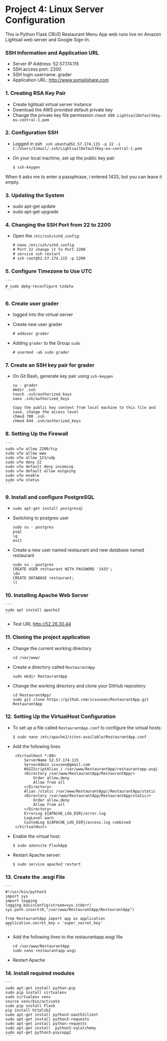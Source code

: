 # Project 4: Linux Server Configuration

This is Python Flask CRUD Restaurant Menu App web runs live on Amazon Lightsail web server and Google Sign-In.

### SSH Information and Application URL

- Server IP Address: 52.57.174.115
- SSH access port: 2200
- SSH login username: grader
- Application URL: http://www.somalishare.com




### 1. Creating RSA Key Pair

- Create lightsail virtual server instance
- Download the AWS provided default private key
- Change the private key file permission `chmod 600 LightsailDefaultKey-eu-central-1.pem`

### 2. Configuration SSH

- Logged in ssh ` ssh ubuntu@52.57.174.115 -p 22 -i C:/Users/Ismail/.ssh/LightsailDefaultKey-eu-central-1.pem`
- On your local machine, set up the public key pair

   ```Open Git Bash then type
   $ ssh-keygen
  ```
When it asks me to enter a passphrase, i entered 1433, but you can  leave it empty.


### 3. Updating the System

- sudo apt-get update
- sudo apt-get upgrade

### 4. Changing the SSH Port from 22 to 2200

- Open the `/etc/ssh/sshd_config`:
	
   ```
   # nano /etc/ssh/sshd_config
   # Port 22 change it to Port 2200
   # service ssh restart
   # ssh root@52.57.174.115 -p 2200
   ```

### 5. Configure Timezone to Use UTC

	```
	# sudo dpkg-reconfigure tzdata
	```

### 6. Create user grader
- logged into the virtual server
- Create new user grader

	```
	# adduser grader
	```

- Adding `grader` to the Group `sudo`

	```
	# usermod -aG sudo grader
	```

### 7. Create an SSH key pair for grader

- On Git Bash, generate key pair using `ssh-keygen`

	```
    su - grader
    mkdir .ssh
    touch .ssh/authorized_keys
    nano .ssh/authorized_keys

    Copy the public key content from local machine to this file and save, change the access level
    chmod 700 .ssh
    chmod 644 .ssh/authorized_keys
    ```
### 8. Setting Up the Firewall

	```
    sudo ufw allow 2200/tcp
    sudo ufw allow www
    sudo ufw allow 123/udp
    sudo ufw deny 22
    sudo ufw default deny incoming
    sudo ufw default allow outgoing
    sudo ufw enable
    sudo ufw status
    ```
### 9. Install and configure PostgreSQL

- `sudo apt-get install postgresql`
- Switching to postgres user
    
	```
    sudo su - postgres
    psql
    \q
    exit
    ```
- Create a new user named restaurant and new database named restaurant
    ```
    sudo su - postgres
    CREATE USER restaurant WITH PASSWORD '1433';
    \du
    CREATE DATABASE restaurant;
    \l
    ```

### 10. Installing Apache Web Server

	```
	sudo apt install apache2
	```
- Test URL http://52.26.30.44 

### 11. Cloning the project application

- Change the current working directory

   ```
   cd /var/www/
   ```
   
- Create a directory called `RestaurantApp`

   ```
   sudo mkdir RestaurantApp
   ```

- Change the working directory and clone your GitHub repository

	```
	cd RestaurantApp/
	sudo git clone https://github.com/icxuseen/RestaurantApp.git RestaurantApp
	```

### 12. Setting Up the VirtualHost Configuration

- To set up a file called `RestaurantApp.conf` to configure the virtual hosts:

   ```
   $ sudo nano /etc/apache2/sites-available/RestaurantApp.conf
   ```

- Add the following lines

   ```
    <VirtualHost *:80>
        ServerName 52.57.174.115
        ServerAdmin icxusen@gmail.com
        WSGIScriptAlias / /var/www/RestaurantApp/restaurantapp.wsgi
        <Directory /var/www/RestaurantApp/RestaurantApp/>
            Order allow,deny
            Allow from all
        </Directory>
        Alias /static /var/www/RestaurantApp//RestaurantApp/static
        <Directory /var/www/RestaurantApp/RestaurantApp/static/>
            Order allow,deny
            Allow from all
        </Directory>
        ErrorLog ${APACHE_LOG_DIR}/error.log
        LogLevel warn
        CustomLog ${APACHE_LOG_DIR}/access.log combined
	</VirtualHost>
   ```
   
- Enable the virtual host:

   ```
   $ sudo a2ensite FlaskApp
   ```

- Restart Apache server:

   ```
   $ sudo service apache2 restart
   ```

### 13. Create the .wsgi File

	```
	#!/usr/bin/python3
	import sys
	import logging
	logging.basicConfig(stream=sys.stderr)
	sys.path.insert(0,"/var/www/RestaurantApp/RestaurantApp")

	from RestaurantApp import app as application
	application.secret_key = 'super_secret_key'
	```
   
- Add the following lines to the restaurantapp.wsgi file

	```
	cd /var/www/RestaurantApp
	sudo nano restaurantapp.wsgi
	```
	
- Restart Apache

### 14. Install required modules 

	```
	sudo apt-get install python-pip
	sudo pip install virtualenv
	sudo virtualenv venv
	source venv/bin/activate
	sudo pip install Flask
	pip install httplib2
	sudo apt-get install python3-oauth2client
	sudo apt-get install python3-requests
	sudo apt-get install python-requests
	sudo apt-get install  python3-sqlalchemy
	sudo apt-get python3-psycopg2
	```
	

